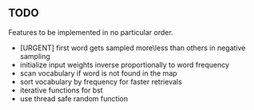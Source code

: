 ## TODO

Features to be implemented in no particular order.

* [URGENT] first word gets sampled more\less than others in negative sampling
* initialize input weights inverse proportionally to word frequency
* scan vocabulary if word is not found in the map
* sort vocabulary by frequency for faster retrievals
* iterative functions for bst
* use thread safe random function
